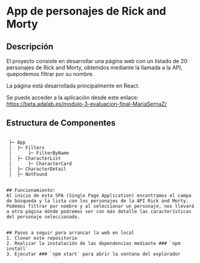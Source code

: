 # App de personajes de Rick and Morty

## Descripción

El proyecto consiste en desarrollar una página web con un listado de 20 personajes de Rick and Morty, obtenidos mediante la llamada a la API, quepodemos filtrar por su nombre. 

La página está desarrollada principalmente en React.

Se puede acceder a la aplicación desde este enlace: https://beta.adalab.es/modulo-3-evaluacion-final-MariaSernaZ/

## Estructura de Componentes

```

 ├─ App
 |  ├─ Filters
 |      ├─ FilterByName
 |  ├─ CharacterList
 |      ├─ CharacterCard
 |  ├─ CharacterDetail
 |  ├─ NotFound
 

## Funcionamiento:
Al inicio de esta SPA (Single Page Application) encontramos el campo de búsqueda y la lista con los personajes de la API Rick and Morty. Podemos filtrar por nombre y al seleccionar un personaje, nos llevará a otra página dónde podremos ver con más detalle las características del personaje seleccionado. 


## Pasos a seguir para arrancar la web en local
1. Clonar este repositorio
2. Realizar la instalación de las dependencias mediante ### `npm install`
3. Ejecutar ### `npm start` para abrir la ventana del explorador

